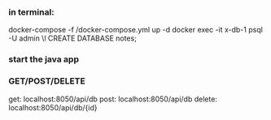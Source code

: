 ### in terminal:
docker-compose -f <file directory>/docker-compose.yml up -d
docker exec -it x-db-1 psql -U admin \l
CREATE DATABASE notes;

### start the java app

### GET/POST/DELETE
get: localhost:8050/api/db
post: localhost:8050/api/db
delete: localhost:8050/api/db/{id}